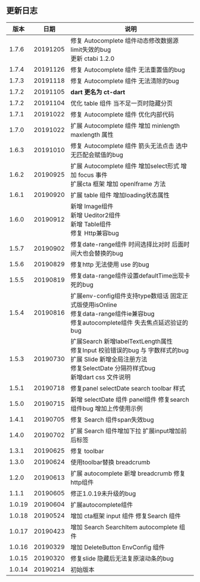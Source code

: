 ## 更新日志 

| 版本 | 日期 |说明|
| -------- |--|-|
| 1.7.6 | 20191205   |修复 Autocomplete 组件动态修改数据源 limit失效的bug <br> 更新 ctabi 1.2.0</strong> |
| 1.7.4 |20191126|修复 Autocomplete 组件 无法重置值的bug</strong> |
| 1.7.3 |20191118|修复 Autocomplete 组件 无法清除的bug</strong> |
| 1.7.2 |20191105|<strong>dart 更名为 ct-dart</strong> |
| 1.7.2 |20191104|优化 table 组件 当不足一页时隐藏分页 |
| 1.7.1 |20191022|修复 Autocomplete 组件 优化内部代码|
| 1.7.0 |20191022|扩展 Autocomplete 组件 增加 minlength maxlength 属性 |
| 1.6.3 |20191010|修复 Autocomplete 组件 箭头无法点击 选中无匹配会赋值的bug|
| 1.6.2 |20190925|扩展 Autocomplete 组件 增加select形式 增加 focus 事件 <br> 扩展cta 框架 增加 openIframe 方法|
| 1.6.1 |20190920|扩展 table 组件 增加loading状态属性|
| 1.6.0 |20190912|新增 Image组件 <br>新增 Ueditor2组件 <br>新增 Table组件 <br>修复 Http兼容bug|
| 1.5.7 |20190902|修复date-range组件 时间选择比对时 后面时间大也会替换的bug|
| 1.5.6 |20190829|修复http 无法使用 use 的bug|
| 1.5.5 |20190819|修复data-range组件设置defaultTime出现卡死的bug|
| 1.5.4 |20190816|扩展env-config组件支持type数组话 固定正式版使用isOnline<br> 修复data-range组件ie兼容bug <br>修复autocomplete组件 失去焦点延迟验证的bug|
| 1.5.3 |20190730|扩展Search 新增labelTextLength属性 <br>修复Input 校验错误的bug 与 字数样式的bug <br>扩展 Slide 新增全局注册方法<br>修复SelectDate 分隔符样式bug<br>新增dart css 文件说明|
| 1.5.1 |20190718|修复panel selectDate search toolbar 样式|
| 1.5.0 |20190715|新增 selectDate 组件 panel组件 修复search组件bug 增加上传使用示例|
| 1.4.1 |20190705|修复 Search 组件span失效bug|
| 1.4.0 |20190702|扩展 Search 组件增加下拉 扩展input增加前后标签|
| 1.3.1 |20190625|修复 toolbar|
| 1.3.0 |20190624|使用toolbar替换 breadcrumb|
| 1.2.0 |20190613|扩展 autocomplete 新增 breadcrumb 修复 http组件|
| 1.1.1 |20190605|修正1.0.19未升级的bug|
| 1.0.19 |20190604|扩展autocomplete组件|
| 1.0.18 |20190524|增加 cta框架 input 组件 修复Search 组件|
| 1.0.17 |20190423|增加 Search SearchItem autocomplete 组件|
| 1.0.16 |20190329|增加 DeleteButton EnvConfig 组件|
| 1.0.15 |20190320|修复slide 隐藏后无法复原滚动条的bug|
| 1.0.14 |20190214|初始版本|
